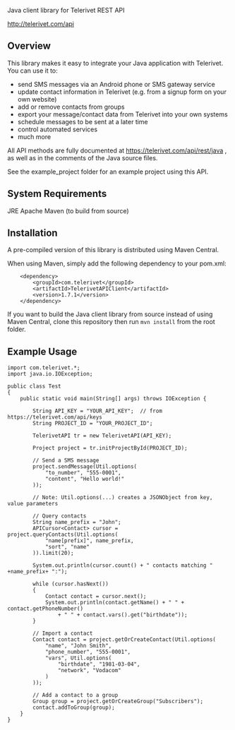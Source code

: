 Java client library for Telerivet REST API

http://telerivet.com/api

Overview
--------
This library makes it easy to integrate your Java application with Telerivet.
You can use it to:

- send SMS messages via an Android phone or SMS gateway service
- update contact information in Telerivet (e.g. from a signup form on your own website)
- add or remove contacts from groups
- export your message/contact data from Telerivet into your own systems
- schedule messages to be sent at a later time
- control automated services
- much more

All API methods are fully documented at https://telerivet.com/api/rest/java ,
as well as in the comments of the Java source files.

See the example_project folder for an example project using this API.

System Requirements
-------------------
JRE
Apache Maven (to build from source)

Installation
------------
A pre-compiled version of this library is distributed using Maven Central.

When using Maven, simply add the following dependency to your pom.xml:

```
    <dependency>
        <groupId>com.telerivet</groupId>
        <artifactId>TelerivetAPIClient</artifactId>
        <version>1.7.1</version>
    </dependency>
```

If you want to build the Java client library from source instead of using Maven Central,
clone this repository then run `mvn install` from the root folder.

Example Usage
-------------

```
import com.telerivet.*;
import java.io.IOException;

public class Test
{
    public static void main(String[] args) throws IOException {

        String API_KEY = "YOUR_API_KEY";  // from https://telerivet.com/api/keys
        String PROJECT_ID = "YOUR_PROJECT_ID";

        TelerivetAPI tr = new TelerivetAPI(API_KEY);

        Project project = tr.initProjectById(PROJECT_ID);

        // Send a SMS message
        project.sendMessage(Util.options(
            "to_number", "555-0001",
            "content", "Hello world!"
        ));

        // Note: Util.options(...) creates a JSONObject from key, value parameters

        // Query contacts
        String name_prefix = "John";
        APICursor<Contact> cursor = project.queryContacts(Util.options(
            "name[prefix]", name_prefix,
            "sort", "name"
        )).limit(20);

        System.out.println(cursor.count() + " contacts matching " +name_prefix+ ":");

        while (cursor.hasNext())
        {
            Contact contact = cursor.next();
            System.out.println(contact.getName() + " " + contact.getPhoneNumber()
                + " " + contact.vars().get("birthdate"));
        }

        // Import a contact
        Contact contact = project.getOrCreateContact(Util.options(
            "name", "John Smith",
            "phone_number", "555-0001",
            "vars", Util.options(
                "birthdate", "1981-03-04",
                "network", "Vodacom"
            )
        ));

        // Add a contact to a group
        Group group = project.getOrCreateGroup("Subscribers");
        contact.addToGroup(group);
    }
}
```